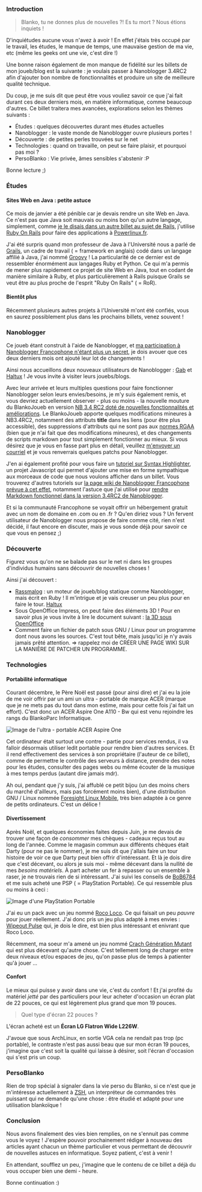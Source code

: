 ### Introduction

> Blanko, tu ne donnes  plus de nouvelles ?! Es tu mort ? Nous étions inquiets !

D'inquiétudes aucune vous n'avez à avoir ! En effet j'étais très occupé par le travail, les études, le manque de temps, une mauvaise gestion de ma vie, etc (même les geeks ont une vie, c'est dire !)

Une bonne raison également de mon manque de fidélité sur les billets de mon joueb/blog est la suivante : je voulais passer à Nanoblogger 3.4RC2 afin d'ajouter bon nombre de fonctionnalités et produire un site de meilleure qualité technique.

Du coup, je me suis dit que peut être vous vouliez savoir ce que j'ai fait durant ces deux derniers mois, en matière informatique, comme beaucoup d'autres. Ce billet traitera mes avancées, explorations selon les thèmes suivants : 

  * Études : quelques découvertes durant mes études actuelles
  * Nanoblogger : le vaste monde de Nanoblogger ouvre plusieurs portes !
  * Découverte : de petites perles trouvées sur le net
  * Technologies : quand on travaille, on peut se faire plaisir, et pourquoi pas moi ?
  * PersoBlanko : Vie privée, âmes sensibles s'abstenir :P

Bonne lecture ;)

### Études

#### Sites Web en Java : petite astuce

Ce mois de janvier a été pénible car je devais rendre un site Web en Java. Ce n'est pas que Java soit mauvais ou moins bon qu'un autre langage, simplement, comme [je le disais dans un autre billet au sujet de Rails](${BASE_URL}/archives/2008/12/21/haml_les_vues_qui_vous_simplifient_la_vie/index.html "Lire le premier billet de Blanko sur Rails"), j'utilise [Ruby On Rails](http://rubyonrails.org/ "Se rendre sur le site officiel de Ruby On Rails") pour faire des applications à [Powerlinux.fr](http://powerlinux.fr/ "Se rendre sur la page d'accueil de l'entreprise PowerLinux.fr").

J'ai été surpris quand mon professeur de Java à l'Université nous a parlé de [Grails](http://grails.org/ "Se rendre sur la page officielle de Grails"), un cadre de travail ( = framework en anglais) codé dans un langage affilié à Java, j'ai nommé [Groovy](http://groovy.codehaus.org/ "Se rendre sur la page officielle de Groovy") ! La particularité de ce dernier est de ressembler énormément aux langages Ruby et Python. Ce qui m'a permis de mener plus rapidement ce projet de site Web en Java, tout en codant de manière similaire à Ruby, et plus particulièrement à Rails puisque Grails se veut être au plus proche de l'esprit "Ruby On Rails" ( = RoR).

#### Bientôt plus

Récemment plusieurs autres projets à l'Université m'ont été confiés, vous en saurez possiblement plus dans les prochains billets, venez souvent !

### Nanoblogger

Ce joueb étant construit à l'aide de Nanoblogger, et [ma participation à Nanoblogger Francophone n'étant plus un secret](${BASE_URL}/archives/2008/10/25/un_wiki_plein_dastuces_sur_nanoblogger/index.html "Lire le billet concernant le fait que Blanko rejoingne la communauté française de Nanoblogger"), je dois avouer que ces deux derniers mois ont ajouté leur lot de changements !

Ainsi nous accueillons deux nouveaux utilisateurs de Nanoblogger : [Gab](http://gab.homelinux.com/blog/ "Se rendre sur la page d'accueil de Blog-Notes, le bloc notes de Gab") et [Haltux](http://haltux.homelinux.org/blog/ "Se rendre sur la page d'accueil d'Haltux, la découverte de l'informatique libre") ! Je vous invite à visiter leurs jouebs/blogs.

Avec leur arrivée et leurs multiples questions pour faire fonctionner Nanoblogger selon leurs envies/besoins, je m'y suis également remis, et vous devriez actuellement observer - plus ou moins - la nouvelle mouture du BlankoJoueb en version [NB 3.4 RC2 doté de nouvelles fonctionnalités et améliorations](http://nanoblogger.sourceforge.net/archives/2008/09/13/nanoblogger_3_4_rc2/ "Découvrir l'ensemble des nouvelles fonctionnalités de Nanoblogger 3.4RC2"). Le BlankoJoueb apporte quelques modifications mineures à NB3.4RC2, notamment des attributs **title** dans les liens (pour être plus accessible), des suppressions d'attributs qui ne sont pas aux [normes RGAA](http://fr.wikipedia.org/wiki/R%C3%A9f%C3%A9rentiel_g%C3%A9n%C3%A9ral_d%27accessibilit%C3%A9_des_administrations "Découvrir les normes RGAA et leur utilité") (bien que je n'ai fait que des modifications mineures), et des changements de scripts markdown pour tout simplement fonctionner au mieux. Si vous désirez que je vous en fasse part plus en détail, veuillez [m'envoyer un courriel](mailto:olivier[AT]dossmann[DOT]net "Écrire un courriel à Olivier DOSSMANN") et je vous renverrais quelques patchs pour Nanoblogger.

J'en ai également profité pour vous faire un [tutoriel sur Syntax Highlighter](http://nb.homelinux.com/astuces/syntaxhilighter/index.html "Lire le tutoriel sur Syntax Highlighter"), un projet Javascript qui permet d'ajouter une mise en forme sympathique aux morceaux de code que nous voulons afficher dans un billet. Vous trouverez d'autres tutoriels sur [la page wiki de Nanoblogger Francophone prévue à cet effet](http://nb.homelinux.com/astuces/ "Atteindre la page d'astuces et tutoriels de Nanoblogger Francophone[wiki]"), notamment l'astuce que j'ai utilisé pour [rendre Markdown fonctionnel dans la version 3.4RC2 de Nanoblogger](http://nb.homelinux.com/configurer/blogConf/#index51h2 "Lire l'astuce pour rendre Markdown fonctionnel sur Nanoblogger 3.4RC2").

Et si la communauté Francophone se voyait offrir un hébergement gratuit avec un nom de domaine en .com ou en .fr ? Qu'en diriez vous ? Un fervent utilisateur de Nanoblogger nous propose de faire comme cité, rien n'est décidé, il faut encore en discuter, mais je vous sonde déjà pour savoir ce que vous en pensez ;)

### Découverte

Figurez vous qu'on ne se balade pas sur le net ni dans les groupes d'individus humains sans découvrir de nouvelles choses !

Ainsi j'ai découvert : 

  * [Rassmalog](http://snk.tuxfamily.org/lib/rassmalog/output/about.html "Aller sur la page officielle de Rassmalog") : un moteur de joueb/blog statique comme Nanoblogger, mais écrit en Ruby ! Il m'intrigue et je vais creuser un peu plus pour en faire le tour.
<a href="http://haltux.homelinux.org/blog/" title="Découvrir la liberté informatique avec Haltux">Haltux</a><br />
  * Sous OpenOffice Impress, on peut faire des éléments 3D ! Pour en savoir plus je vous invite à lire le document suivant : [la 3D sous OpenOffice](http://fr.wikipedia.org/wiki/OpenOffice.org_Draw#La_3D "Lire le document concernant la 3D sous OpenOffice")
  * Comment faire un fichier de patch sous GNU / Linux pour un programme dont nous avons les sources. C'est tout bête, mais jusqu'ici je n'y avais jamais prêté attention. => rappelez moi de CRÉER UNE PAGE WIKI SUR LA MANIÈRE DE PATCHER UN PROGRAMME.

### Technologies

#### Portabilité informatique

Courant décembre, le Père Noël est passé (pour ainsi dire) et j'ai eu la joie de me voir offrir par un ami un ultra - portable de marque ACER (marque que je ne mets pas du tout dans mon estime, mais pour cette fois j'ai fait un effort). C'est donc un ACER Aspire One A110 - Bw qui est venu rejoindre les rangs du BlankoParc Informatique.

![Image de l'ultra - portable ACER Aspire One](${BASE_URL}/images/materiel/acer-aspire-one.jpg "ACER Aspire One de couleur blanche")

Cet ordinateur était surtout une contre - partie pour services rendus, il va falloir désormais utiliser ledit portable pour rendre bien d'autres services. Et il rend effectivement des services à son propriétaire (l'auteur de ce billet), comme de permettre le contrôle des serveurs à distance, prendre des notes pour les études, consulter des pages webs ou même écouter de la musique à mes temps perdus (autant dire jamais mdr).

Ah oui, pendant que j'y suis, j'ai affublé ce petit bijou (un des moins chers du marché d'ailleurs, mais pas forcément moins bien), d'une distribution GNU / Linux nommée [Foresight Linux Mobile](http://www.foresightlinux.org/mobile.html "Se rendre sur la page officielle de Foresight Linux Mobile"), très bien adaptée à ce genre de petits ordinateurs. C'est un délice !

#### Divertissement

Après Noël, et quelques économies faites depuis Juin, je me devais de trouver une façon de *consommer* mes chèques - cadeaux reçus tout au long de l'année. Comme le magasin commun aux différents chèques était Darty (pour ne pas le nommer), je me suis dit que j'allais faire un tour histoire de voir ce que Darty peut bien offrir d'intéressant. Et là je dois dire que c'est décevant, ou alors je suis moi - même décevant dans la nullité de mes *besoins matériels*. À part acheter un fer à repasser ou un ensemble à raser, je ne trouvais rien de si intéressant. J'ai suivi les conseils de [BoB6784](http://blog.bob6784.net "Visiter le joueb/blog de BoB6784") et me suis acheté une PSP ( = PlayStation Portable). Ce qui ressemble plus ou moins à ceci : 

![Image d'une PlayStation Portable](${BASE_URL}/images/materiel/psp-loco-roco.jpg "Console de jeu portable avec écran large")

J'ai eu un pack avec un jeu nommé [Roco Loco](http://www.locoroco.com/ "Découvrir le jeu Roco Loco"). Ce qui faisait un peu *pauvre* pour jouer réellement. J'ai donc pris un jeu plus adapté à mes envies : [Wipeout Pulse](http://www.wipeoutpulse.com/fr_FR/index.html "Se rendre sur la page officielle de Wipeout") qui, je dois le dire, est bien plus intéressant et enivrant que Roco Loco.

Récemment, ma soeur m'a amené un jeu nommé [Crach Génération Mutant](http://village.crashbandicoot.com/fr/index.php "Découvrir le jeu Crash Génération Mutant") qui est plus décevant qu'autre chose. C'est tellement long de charger entre deux niveaux et/ou espaces de jeu, qu'on passe plus de temps à patienter qu'à jouer ...

#### Confort

Le mieux qui puisse y avoir dans une vie, c'est du confort ! Et j'ai profité du matériel *jetté* par des particuliers pour leur acheter d'occasion un écran plat de 22 pouces, ce qui est légèrement plus grand que mon 19 pouces.

> Quel type d'écran 22 pouces ?

L'écran acheté est un **Écran LG Flatron Wide L226W**.

J'avoue que sous ArchLinux, en sortie VGA cela ne rendait pas trop (pc portable), le contraste n'est pas aussi beau que sur mon écran 19 pouces, j'imagine que c'est soit la qualité qui laisse à désirer, soit l'écran d'occasion qui s'est pris un coup.

### PersoBlanko

Rien de trop spécial à signaler dans la vie perso du Blanko, si ce n'est que je m'intéresse actuellement à [ZSH](http://zsh.sourceforge.net/ "Se rendre sur la page officielle du projet ZSH"), un interpréteur de commandes très puissant qui ne demande qu'une chose : être étudié et adapté pour une utilisation blankoïque !

### Conclusion

Nous avons finalement des vies bien remplies, on ne s'ennuit pas comme vous le voyez ! J'espère pouvoir prochainement rédiger à nouveau des articles ayant chacun un thème particulier et vous permettant de découvrir de nouvelles astuces en informatique. Soyez patient, c'est à venir !

En attendant, soufflez un peu, j'imagine que le contenu de ce billet a déjà du vous occuper bien une demi - heure.

Bonne continuation :)

